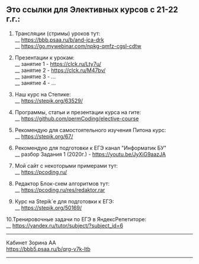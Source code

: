 ## Это ссылки для Элективных курсов с 21-22 г.г.:  

1. Трансляции (стримы) уроков тут:  
__ https://bbb.psaa.ru/b/and-jca-drk   
__ https://go.mywebinar.com/npkg-qmfz-cgsl-cdtw   
2. Презентации к урокам:  
__ занятие 1 - https://clck.ru/Lty7u/  
__ занятие 2 - https://clck.ru/M47bv/  
__ занятие 3 - ...  
__ занятие 4 - ...  
3. Наш курс на Степике:  
__ https://stepik.org/63529/  
4. Программы, статьи и презентации курса на гите:  
__ https://github.com/permCoding/elective-course  
5. Рекомендую для самостоятельного изучения Питона курс:  
__ https://stepik.org/67/  
6. Рекомендую для подготовки к ЕГЭ канал "Информатик БУ"  
__ разбор Задания 1 (2020г.) - https://youtu.be/JyXiG9aazJA  
7. Мой сайт с некоторыми примерами тут:  
__ https://pcoding.ru/  
8. Редактор Блок-схем алгоритмов тут:  
__ https://pcoding.ru/res/redaktor.rar  

9. Курс на Stepik`е для подготовки к ЕГЭ:  
__ https://stepik.org/50169/  

10.Тренировочные задачи по ЕГЭ в ЯндексРепетиторе:  
__ https://yandex.ru/tutor/subject/?subject_id=6  

---  

Кабинет Зорина АА  
https://bbb5.psaa.ru/b/qrg-v7k-ltb  

---  
